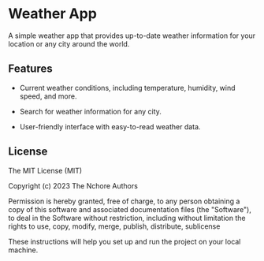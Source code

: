 # Weather App

A simple weather app that provides up-to-date weather information for your location or any city around the world.


## Features

- Current weather conditions, including temperature, humidity, wind speed, and more.

- Search for weather information for any city.
- User-friendly interface with easy-to-read weather data.

## License

The MIT License (MIT)

Copyright (c) 2023 
The Nchore Authors

Permission is hereby granted, free of charge, to any person obtaining a copy
of this software and associated documentation files (the "Software"), to deal
in the Software without restriction, including without limitation the rights
to use, copy, modify, merge, publish, distribute, sublicense

These instructions will help you set up and run the project on your local machine.


